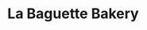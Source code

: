 ---
title: "La Baguette Bakery"
url: /chicago/la-baguette-bakery-north-kedzie-avenue/
shop: bakery
---